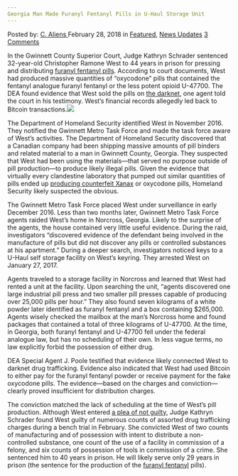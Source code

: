 ```yaml
---
Georgia Man Made Furanyl Fentanyl Pills in U-Haul Storage Unit
---
```

<article class="post-listing post-24895 post type-post status-publish format-standard has-post-thumbnail hentry category-deepdot-news category-news-updates tag-fentanyl tag-furanyl tag-georgia tag-man tag-pills tag-storage tag-uhaul tag-unit">
    <div class="post-inner">
    <p class="post-meta">
    <span>Posted by: <a href="https://www.deepdotweb.com/author/caliens/" title="">C. Aliens </a></span>
    <span>February 28, 2018</span>
    <span>in <a href="https://www.deepdotweb.com/category/deepdot-news/" rel="category tag">Featured</a>, <a href="https://www.deepdotweb.com/category/news-updates/" rel="category tag">News Updates</a></span>
    <span><a href="https://www.deepdotweb.com/2018/02/28/georgia-man-made-furanyl-fentanyl-pills-u-haul-storage-unit/#comments">3 Comments</a></span>
    </p>
    <div class="clear"></div>
    <div class="entry">
    <p>In the Gwinnett County Superior Court, Judge Kathryn Schrader sentenced 32-year-old Christopher Ramone West to 44 years in prison for pressing and distributing <a href="https://www.deepdotweb.com/tag/fentanyl/">furanyl fentanyl pills</a>. According to court documents, West had produced massive quantities of “oxycodone” pills that contained the fentanyl analogue furanyl fentanyl or the less potent opioid U-47700. The DEA found evidence that West sold the pills on <a href="https://www.deepdotweb.com/tag/darknet/">the darknet</a>, one agent told the court in his testimony. West&#8217;s financial records allegedly led back to Bitcoin transactions.<img class="wp-image-24907 aligncenter" src="https://www.deepdotweb.com/wp-content/uploads/2018/02/word-image-38.jpeg" srcset="https://www.deepdotweb.com/wp-content/uploads/2018/02/word-image-38.jpeg 660w, https://www.deepdotweb.com/wp-content/uploads/2018/02/word-image-38-300x150.jpeg 300w" sizes="(max-width: 660px) 100vw, 660px" /></p>
    <p>The Department of Homeland Security identified West in November 2016. They notified the Gwinnett Metro Task Force and made the task force aware of West&#8217;s activities. The Department of Homeland Security discovered that a Canadian company had been shipping massive amounts of pill binders and related material to a man in Gwinnett County, Georgia. They suspected that West had been using the materials—that served no purpose outside of pill production—to produce likely illegal pills. Given the evidence that virtually every clandestine laboratory that pumped out similar quantities of pills ended up <a href="https://www.deepdotweb.com/2017/12/02/drug-dealer-made-xanax-sold-dark-web/">producing counterfeit Xanax</a> or oxycodone pills, Homeland Security likely suspected the obvious.</p>
    <p>The Gwinnett Metro Task Force placed West under surveillance in early December 2016. Less than two months later, Gwinnett Metro Task Force agents raided West&#8217;s home in Norcross, Georgia. Likely to the surprise of the agents, the house contained very little useful evidence. During the raid, investigators “discovered evidence of the defendant being involved in the manufacture of pills but did not discover any pills or controlled substances at his apartment.” During a deeper search, investigators noticed keys to a U-Haul self storage facility on West&#8217;s keyring. They arrested West on January 27, 2017.</p>
    <p>Agents traveled to a storage facility in Norcross and learned that West had rented a unit at the facility. Upon searching the unit, “agents discovered one large industrial pill press and two smaller pill presses capable of producing over 25,000 pills per hour.” They also found seven kilograms of a white powder later identified as furanyl fentanyl and a box containing $265,000. Agents wisely checked the mailbox at the man&#8217;s Norcross home and found packages that contained a total of three kilograms of U-47700. At the time, in Georgia, both furanyl fentanyl and U-47700 fell under the federal analogue law, but has no scheduling of their own. In less vague terms, no law explicitly forbid the possession of either drug.</p>
    <p>DEA Special Agent J. Poole testified that evidence likely connected West to darknet drug trafficking. Evidence also indicated that West had used Bitcoin to either pay for the furanyl fentanyl powder or receive payment for the fake oxycodone pills. The evidence—based on the charges and conviction—clearly proved insufficient for distribution charges.</p>
    <p>The conviction matched the lack of scheduling at the time of West&#8217;s pill production. Although West entered <a href="https://www.gwinnettcourts.com/casesearch/casedetail.aspx?1wVzOe/YF/r5CpcAeqBCGA">a plea of not guilty</a>, Judge Kathryn Schrader found West guilty of numerous counts of assorted drug trafficking charges during a bench trial in February. She convicted West of two counts of manufacturing and of possession with intent to distribute a non-controlled substance, one count of the use of a facility in commission of a felony, and six counts of possession of tools in commission of a crime. She sentenced him to 40 years in prison. He will likely serve only 29 years in prison (the sentence for the production of the <a href="https://www.deepdotweb.com/tag/fentanyl/">furanyl fentanyl</a> pills).</p>
    </div>
    <span style="display:none"><a href="https://www.deepdotweb.com/tag/fentanyl/" rel="tag">fentanyl</a> <a href="https://www.deepdotweb.com/tag/furanyl/" rel="tag">furanyl</a> <a href="https://www.deepdotweb.com/tag/georgia/" rel="tag">georgia</a> <a href="https://www.deepdotweb.com/tag/man/" rel="tag">man</a> <a href="https://www.deepdotweb.com/tag/pills/" rel="tag">pills</a> <a href="https://www.deepdotweb.com/tag/storage/" rel="tag">storage</a> <a href="https://www.deepdotweb.com/tag/uhaul/" rel="tag">uhaul</a> <a href="https://www.deepdotweb.com/tag/unit/" rel="tag">unit</a></span> <span style="display:none" class="updated">2018-02-28</span>
    <div style="display:none" class="vcard author" itemprop="author" itemscope itemtype="http://schema.org/Person"><strong class="fn" itemprop="name"><a href="https://www.deepdotweb.com/author/caliens/" title="Posts by C. Aliens" rel="author">C. Aliens</a></strong></div>
    </div>
</article>

